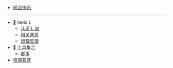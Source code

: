 <!-- docs/_sidebar.md -->

- [前沿快讯](news)

---

- 📁 hello L
  - [认识 L 站](hello-L/index)
  - [相关网页](hello-L/internet)
  - [运营反馈](hello-L/feedback)
- 📁 工具集合
  - [脚本](/tools/script)
- [资源荟萃](/resource/README)
